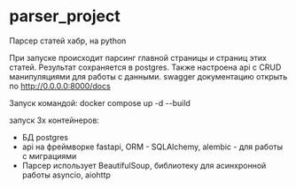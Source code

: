 # parser_project

Парсер статей хабр, на python

При запуске происходит парсинг главной страницы и страниц этих статей.
Результат сохраняется в postgres.
Также настроена api с CRUD манипуляциями для работы с данными. swagger документацию открыть по http://0.0.0.0:8000/docs

Запуск командой: docker compose up -d --build

запуск 3х контейнеров:

- БД postgres
- api на фреймворке fastapi, ORM - SQLAlchemy, alembic - для работы с миграциями
- Парсер использует BeautifulSoup, библиотеку для асинхронной работы asyncio, aiohttp